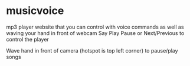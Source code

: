 # musicvoice
mp3 player website that you can control with voice commands as well as waving your hand in front of webcam
Say Play Pause or Next/Previous to control the player

Wave hand in front of camera (hotspot is top left corner) to pause/play songs
